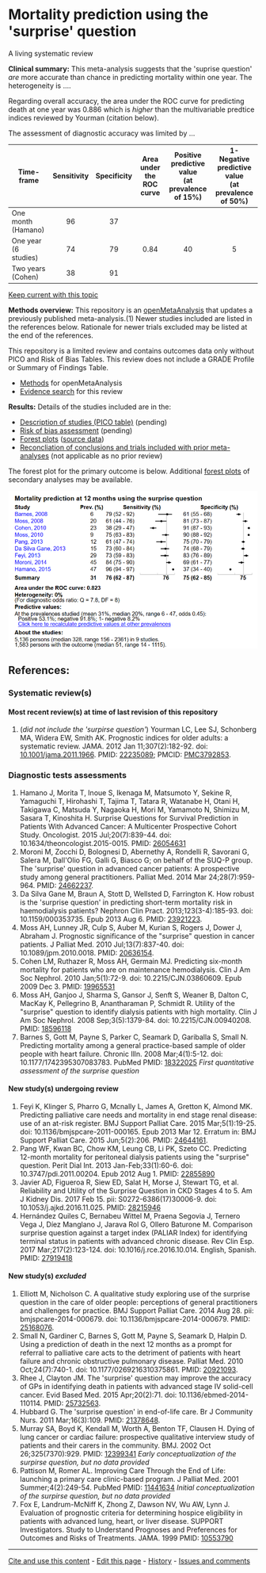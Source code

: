 # Mortality prediction using the 'surprise' question

A living systematic review

**Clinical summary:** This meta-analysis suggests that the 'suprise question' *are* more accurate than chance in predicting mortality within one year. The heterogeneity is ....

Regarding overall accuracy, the area under the ROC curve for predicting death at one year was 0.886 which is *higher* than the multivariable predtice indices reviewed by Yourman (citation below).

The assessment of diagnostic accuracy was limited by ...

Time-frame	| Sensitivity|Specificity| Area under the ROC curve|Positive predictive value</br>(at prevalence of 15%) | 1- Negative predictive value</br>(at prevalence of 50%)
| -------------------------- |:--:|:--:|:-----:|:--:|:--:|
One month (Hamano)       | 96 | 37 |       |    |   
One year (6 studies)     | 74 | 79 | 0.84  | 40 | 5
Two years (Cohen)        | 38 | 91 |       |    | 

[Keep current with this topic](Keep-up.md)

**Methods overview:** This repository is an [openMetaAnalysis](https://openmetaanalysis.github.io/) that updates a previously published meta-analysis.(1) Newer studies included are listed in the references below. Rationale for newer trials excluded may be listed at the end of the references. 

This repository is a limited review and contains outcomes data only without PICO and Risk of Bias Tables.  This review does not include a GRADE Profile or Summary of Findings Table.

* [Methods](http://openmetaanalysis.github.io/methods.html) for openMetaAnalysis
* [Evidence search](evidence-search.md) for this review

**Results:** Details of the studies included are in the:
* [Description of studies (PICO table)](../../tree/master/study-details/pico-table.md) (pending)
* [Risk of bias assessment](../../tree/master/study-details/risk-of-bias.md) (pending)
* [Forest plots](../../tree/master/forest-plots) ([source data](../../tree/master/data))
* [Reconcliation of conclusions and trials included with prior meta-analyses](../../tree/master/reconcilation-tables) (not applicable as no prior review)

The forest plot for the primary outcome is below. Additional [forest plots](../../tree/master/forest-plots) of secondary analyses may be available. 

![Principle results for diagnostic accuracy](https://raw.githubusercontent.com/openMetaAnalysis/Mortality-prediction-using-the-surprise-question/master/forest-plots/Outcome-Primary.png "Principle results for diagnostic accuracy]")

References:
----------------------------------
### Systematic review(s)
#### Most recent review(s) at time of last revision of this repository
1. (*did not include the 'surpirse question'*) Yourman LC, Lee SJ, Schonberg MA, Widera EW, Smith AK. Prognostic indices for older adults: a systematic review. JAMA. 2012 Jan 11;307(2):182-92. doi: [10.1001/jama.2011.1966](http://dx.doi.org/10.1001/jama.2011.1966). PMID: [22235089](http://pubmed.gov/22235089); PMCID: [PMC3792853](http://pubmedcentral.gov/PMC3792853).

### Diagnostic tests assessments
1. Hamano J, Morita T, Inoue S, Ikenaga M, Matsumoto Y, Sekine R, Yamaguchi T, Hirohashi T, Tajima T, Tatara R, Watanabe H, Otani H, Takigawa C, Matsuda Y, Nagaoka H, Mori M, Yamamoto N, Shimizu M, Sasara T, Kinoshita H. Surprise
Questions for Survival Prediction in Patients With Advanced Cancer: A Multicenter Prospective Cohort Study. Oncologist. 2015 Jul;20(7):839-44. doi: 10.1634/theoncologist.2015-0015. PMID:  [26054631](http://pubmed.gov/26054631)
2. Moroni M, Zocchi D, Bolognesi D, Abernethy A, Rondelli R, Savorani G, Salera M, Dall'Olio FG, Galli G, Biasco G; on behalf of the SUQ-P group. The 'surprise' question in advanced cancer patients: A prospective study among general practitioners. Palliat Med. 2014 Mar 24;28(7):959-964. PMID: [24662237](http://pubmed.gov/24662237).
3. Da Silva Gane M, Braun A, Stott D, Wellsted D, Farrington K. How robust is the 'surprise question' in predicting short-term mortality risk in haemodialysis patients? Nephron Clin Pract. 2013;123(3-4):185-93. doi: 10.1159/000353735. Epub 2013 Aug 6. PMID: [23921223](http://pubmed.gov/23921223).
4. Moss AH, Lunney JR, Culp S, Auber M, Kurian S, Rogers J, Dower J, Abraham J. Prognostic significance of the "surprise" question in cancer patients. J Palliat  Med. 2010 Jul;13(7):837-40. doi: 10.1089/jpm.2010.0018. PMID: [20636154](http://pubmed.gov/20636154).
5. Cohen LM, Ruthazer R, Moss AH, Germain MJ. Predicting six-month mortality for patients who are on maintenance hemodialysis. Clin J Am Soc Nephrol. 2010 Jan;5(1):72-9. doi: 10.2215/CJN.03860609. Epub 2009 Dec 3. PMID: [19965531](http://pubmed.gov/19965531)
7. Moss AH, Ganjoo J, Sharma S, Gansor J, Senft S, Weaner B, Dalton C, MacKay K, Pellegrino B, Anantharaman P, Schmidt R. Utility of the "surprise" question to identify dialysis patients with high mortality. Clin J Am Soc Nephrol. 2008
Sep;3(5):1379-84. doi: 10.2215/CJN.00940208. PMID: [18596118](http://pubmed.gov/18596118)
6. Barnes S, Gott M, Payne S, Parker C, Seamark D, Gariballa S, Small N. Predicting mortality among a general practice-based sample of older people with heart failure. Chronic Illn. 2008 Mar;4(1):5-12. doi: 10.1177/1742395307083783. PubMed PMID: [18322025](http://pubmed.gov/18322025) _First quantitative assessment of the surprise question_

#### New study(s) undergoing review
1. Feyi K, Klinger S, Pharro G, Mcnally L, James A, Gretton K, Almond MK. Predicting palliative care needs and mortality in end stage renal disease: use of an at-risk register. BMJ Support Palliat Care. 2015 Mar;5(1):19-25. doi: 10.1136/bmjspcare-2011-000165. Epub 2013 Mar 12. Erratum in: BMJ Support Palliat  Care. 2015 Jun;5(2):206. PMID: [24644161](http://pubmed.gov/24644161).
2. Pang WF, Kwan BC, Chow KM, Leung CB, Li PK, Szeto CC. Predicting 12-month mortality for peritoneal dialysis patients using the "surprise" question. Perit Dial Int. 2013 Jan-Feb;33(1):60-6. doi: 10.3747/pdi.2011.00204. Epub 2012 Aug 1. PMID: [22855890](http://pubmed.gov/22855890)
3. Javier AD, Figueroa R, Siew ED, Salat H, Morse J, Stewart TG, et al. Reliability and Utility of the Surprise Question in CKD Stages 4 to 5. Am J Kidney Dis. 2017 Feb 15. pii: S0272-6386(17)30006-9. doi: 10.1053/j.ajkd.2016.11.025. PMID: [28215946](http://pubmed.gov/28215946)
4. Hernández Quiles C, Bernabeu Wittel M, Praena Segovia J, Ternero Vega J, Díez Manglano J, Jarava Rol G, Ollero Baturone M. Comparison surprise question against a target index (PALIAR Index) for identifying terminal status in patients with advanced chronic disease. Rev Clin Esp. 2017 Mar;217(2):123-124. doi: 10.1016/j.rce.2016.10.014. English, Spanish. PMID: [27919418](http://pubmed.gov/27919418)

#### New study(s) *excluded* 
1. Elliott M, Nicholson C. A qualitative study exploring use of the surprise question in the care of older people: perceptions of general practitioners and challenges for practice. BMJ Support Palliat Care. 2014 Aug 28. pii:
bmjspcare-2014-000679. doi: 10.1136/bmjspcare-2014-000679. PMID: [25168076](http://pubmed.gov/25168076).
2. Small N, Gardiner C, Barnes S, Gott M, Payne S, Seamark D, Halpin D. Using a prediction of death in the next 12 months as a prompt for referral to palliative care acts to the detriment of patients with heart failure and chronic obstructive
pulmonary disease. Palliat Med. 2010 Oct;24(7):740-1. doi: 10.1177/0269216310375861. PMID: [20921093](http://pubmed.gov/20921093).
3. Rhee J, Clayton JM. The 'surprise' question may improve the accuracy of GPs in identifying death in patients with advanced stage IV solid-cell cancer. Evid Based Med. 2015 Apr;20(2):71. doi: 10.1136/ebmed-2014-110114. PMID: [25732563](http://pubmed.gov/25732563).
4. Hubbard G. The 'surprise question' in end-of-life care. Br J Community Nurs. 2011 Mar;16(3):109. PMID: [21378648](http://pubmed.gov/21378648).
5. Murray SA, Boyd K, Kendall M, Worth A, Benton TF, Clausen H. Dying of lung cancer or cardiac failure: prospective qualitative interview study of patients and their carers in the community. BMJ. 2002 Oct 26;325(7370):929.  PMID: [12399341](http://pubmed.gov/12399341) _Early conceptualization of the surpirse question, but no data provided_
6. Pattison M, Romer AL. Improving Care Through the End of Life: launching a primary care clinic-based program. J Palliat Med. 2001 Summer;4(2):249-54. PubMed PMID: [11441634](http://pubmed.gov/11441634) _Initial conceptualization of the surpirse question, but no data provided_
7. Fox E, Landrum-McNiff K, Zhong Z, Dawson NV, Wu AW, Lynn J. Evaluation of prognostic criteria for determining hospice eligibility in patients with advanced lung, heart, or liver disease. SUPPORT Investigators. Study to Understand
Prognoses and Preferences for Outcomes and Risks of Treatments. JAMA. 1999 PMID: [10553790](http://pubmed.gov/10553790)

-------------------------------
[Cite and use this content](https://github.com/openMetaAnalysis/openMetaAnalysis.github.io/blob/master/reusing.MD)  - [Edit this page](../../edit/master/README.md) - [History](../../commits/master/README.md)  - 
[Issues and comments](../../issues?q=is%3Aboth+is%3Aissue)

